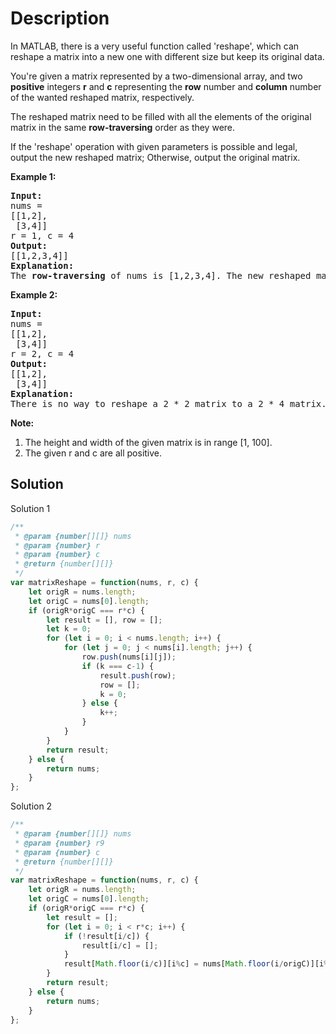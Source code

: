 # Description

In MATLAB, there is a very useful function called 'reshape', which can reshape a matrix into a new one with different size but keep its original data.

You're given a matrix represented by a two-dimensional array, and two **positive** integers **r** and **c** representing the **row** number and **column** number of the wanted reshaped matrix, respectively.

The reshaped matrix need to be filled with all the elements of the original matrix in the same **row-traversing** order as they were.

If the 'reshape' operation with given parameters is possible and legal, output the new reshaped matrix; Otherwise, output the original matrix.

**Example 1:**
<pre>
<b>Input:</b> 
nums = 
[[1,2],
 [3,4]]
r = 1, c = 4
<b>Output:</b> 
[[1,2,3,4]]
<b>Explanation:</b>
The <b>row-traversing</b> of nums is [1,2,3,4]. The new reshaped matrix is a 1 * 4 matrix, fill it row by row by using the previous list.
</pre>

**Example 2:**
<pre>
<b>Input:</b>
nums = 
[[1,2],
 [3,4]]
r = 2, c = 4
<b>Output:</b>
[[1,2],
 [3,4]]
<b>Explanation:</b>
There is no way to reshape a 2 * 2 matrix to a 2 * 4 matrix. So output the original matrix.
</pre>

**Note:**
1. The height and width of the given matrix is in range [1, 100].
2. The given r and c are all positive.

## Solution
Solution 1
```javascript
/**
 * @param {number[][]} nums
 * @param {number} r
 * @param {number} c
 * @return {number[][]}
 */
var matrixReshape = function(nums, r, c) {
    let origR = nums.length;
    let origC = nums[0].length;
    if (origR*origC === r*c) {
        let result = [], row = [];
        let k = 0;
        for (let i = 0; i < nums.length; i++) {
            for (let j = 0; j < nums[i].length; j++) {
                row.push(nums[i][j]);
                if (k === c-1) {
                    result.push(row);
                    row = [];
                    k = 0;
                } else {
                    k++;
                }
            }
        }
        return result;
    } else {
        return nums;
    }
};
```
Solution 2
```javascript
/**
 * @param {number[][]} nums
 * @param {number} r9
 * @param {number} c
 * @return {number[][]}
 */
var matrixReshape = function(nums, r, c) {
    let origR = nums.length;
    let origC = nums[0].length;
    if (origR*origC === r*c) {
        let result = [];
        for (let i = 0; i < r*c; i++) {
            if (!result[i/c]) {
                result[i/c] = [];
            }
            result[Math.floor(i/c)][i%c] = nums[Math.floor(i/origC)][i%origC];
        }
        return result;
    } else {
        return nums;
    }
};
```
